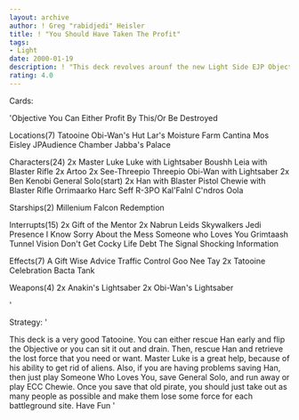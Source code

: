 ```yaml
---
layout: archive
author: ! Greg "rabidjedi" Heisler
title: ! "You Should Have Taken The Profit"
tags:
- Light
date: 2000-01-19
description: ! "This deck revolves arounf the new Light Side EJP Objective.  It is very strong all around and is very good, even in the tournament enviroment."
rating: 4.0
---
```

Cards: 

'Objective
You Can Either Profit By This/Or Be Destroyed

Locations(7)
Tatooine
Obi-Wan's Hut
Lar's Moisture Farm
Cantina
Mos Eisley
JPAudience Chamber
Jabba's Palace

Characters(24)
2x Master Luke
Luke with Lightsaber
Boushh
Leia with Blaster Rifle
2x Artoo
2x See-Threepio
Threepio
Obi-Wan with Lightsaber
2x Ben Kenobi
General Solo(start)
2x Han with Blaster Pistol
Chewie with Blaster Rifle
Orrimaarko
Harc Seff
R-3PO
Kal'Falnl C'ndros
Oola

Starships(2)
Millenium Falcon
Redemption

Interrupts(15)
2x Gift of the Mentor
2x Nabrun Leids
Skywalkers
Jedi Presence
I Know
Sorry About the Mess
Someone who Loves You
Grimtaash
Tunnel Vision
Don't Get Cocky
Life Debt
The Signal
Shocking Information

Effects(7)
A Gift
Wise Advice
Traffic Control
Goo Nee Tay
2x Tatooine Celebration
Bacta Tank

Weapons(4)
2x Anakin's Lightsaber
2x Obi-Wan's Lightsaber

'

Strategy: '

This deck is a very good Tatooine.  You can either rescue Han early and flip the Objective or you can sit it out and drain.  Then, rescue Han and retrieve the lost force that you need or want.  Master Luke is a great help, because of his ability to get rid of aliens.  Also, if you are having problems saving Han, then just play Someone Who Loves You, save General Solo, and run away or play ECC Chewie.  Once you save that old pirate, you should just take out as many people as possible and make them lose some force for each battleground site.	Have Fun '